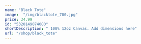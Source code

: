 ```yaml
---
name: "Black Tote"
image:  "/img/blacktote_700.jpg"
price: 34.99
id: "5320149074080"
shortDescription: " 100% 12oz Canvas. Add dimensions here"
url: "/shop/black_tote"
---
```



